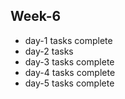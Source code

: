 ## Week-6
- day-1 tasks complete
- day-2 tasks 
- day-3 tasks complete
- day-4 tasks complete
- day-5 tasks complete
